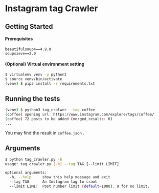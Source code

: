 # Instagram tag Crawler

## Getting Started

#### Prerequisites 

```
beautifulsoup4==4.9.0
soupsieve==2.0
```



#### (Optional) Virtual environment setting

```bash
$ virtualenv venv -p python3
$ source venv/bin/activate
(venv) $ pip3 install -r requirements.txt
```



## Running the tests

```bash
(venv) $ python3 tag_cralwer --tag coffee
(coffee) opening url: https://www.instagram.com/explore/tags/coffee/
(coffee) 72 posts to be added (merged_results: 0)
...
```

You may find the result in `coffee.json` .



## Arguments

```bash
$ python tag_crawler.py -h
usage: tag_crawler.py [-h] --tag TAG [--limit LIMIT]

optional arguments:
  -h, --help     show this help message and exit
  --tag TAG      An Instagram tag to crawl
  --limit LIMIT  Post number limit (default=1000). 0 for no limit.
```

